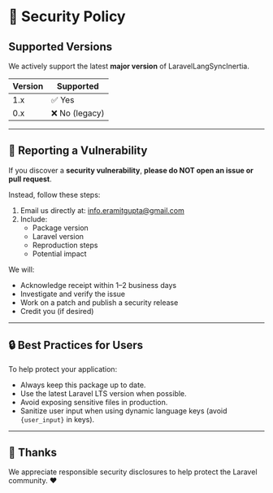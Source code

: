 # 🔐 Security Policy

## Supported Versions

We actively support the latest **major version** of LaravelLangSyncInertia.

| Version | Supported          |
|---------|--------------------|
| 1.x     | ✅ Yes              |
| 0.x     | ❌ No (legacy)      |

---

## 📢 Reporting a Vulnerability

If you discover a **security vulnerability**, **please do NOT open an issue or pull request**.

Instead, follow these steps:

1. Email us directly at: [info.eramitgupta@gmail.com](mailto:info.eramitgupta@gmail.com)
2. Include:
   - Package version
   - Laravel version
   - Reproduction steps
   - Potential impact

We will:

- Acknowledge receipt within 1–2 business days
- Investigate and verify the issue
- Work on a patch and publish a security release
- Credit you (if desired)

---

## 🔒 Best Practices for Users

To help protect your application:

- Always keep this package up to date.
- Use the latest Laravel LTS version when possible.
- Avoid exposing sensitive files in production.
- Sanitize user input when using dynamic language keys (avoid `{user_input}` in keys).

---

## 🙏 Thanks

We appreciate responsible security disclosures to help protect the Laravel community. ❤️

```
